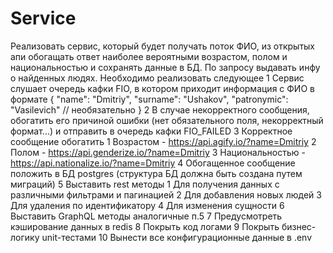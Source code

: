 # Service
Реализовать сервис, который будет получать поток ФИО, из открытых апи обогащать
ответ наиболее вероятными возрастом, полом и национальностью и сохранять данные в
БД. По запросу выдавать инфу о найденных людях. Необходимо реализовать следующее
1 Сервис слушает очередь кафки FIO, в котором приходит информация с ФИО в
формате
{
"name": "Dmitriy",
"surname": "Ushakov",
"patronymic": "Vasilevich" // необязательно
}
2 В случае некорректного сообщения, обогатить его причиной ошибки (нет
обязательного поля, некорректный формат...) и отправить в очередь кафки
FIO_FAILED
3 Корректное сообщение обогатить
1 Возрастом - https://api.agify.io/?name=Dmitriy
2 Полом - https://api.genderize.io/?name=Dmitriy
3 Национальностью - https://api.nationalize.io/?name=Dmitriy
4 Обогащенное сообщение положить в БД postgres (структура БД должна быть создана
путем миграций)
5 Выставить rest методы
1 Для получения данных с различными фильтрами и пагинацией
2 Для добавления новых людей
3 Для удаления по идентификатору
4 Для изменения сущности
6 Выставить GraphQL методы аналогичные п.5
7 Предусмотреть кэширование данных в redis
8 Покрыть код логами
9 Покрыть бизнес-логику unit-тестами
10 Вынести все конфигурационные данные в .env
